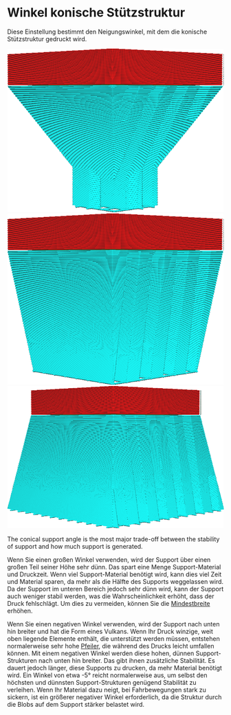 Winkel konische Stützstruktur
====
Diese Einstellung bestimmt den Neigungswinkel, mit dem die konische Stützstruktur gedruckt wird.

<!--screenshot {
"image_path": "support_conical_enabled.png",
"models": [
    {
        "script": "wide_overhang.scad",
        "transformation": ["scale(0.5)"]
    }
],
"camera_position": [91, -95, 19],
"settings": {
    "support_enable": true,
    "support_conical_enabled": true,
    "support_conical_angle": 30
},
"colours": 64
}-->
<!--screenshot {
"image_path": "support_conical_angle_10.png",
"models": [
    {
        "script": "wide_overhang.scad",
        "transformation": ["scale(0.5)"]
    }
],
"camera_position": [91, -95, 19],
"settings": {
    "support_enable": true,
    "support_conical_enabled": true,
    "support_conical_angle": 10
},
"colours": 64
}-->
<!--screenshot {
"image_path": "support_conical_angle_neg10.png",
"models": [
    {
        "script": "wide_overhang.scad",
        "transformation": ["scale(0.5)"]
    }
],
"camera_position": [91, -95, 19],
"settings": {
    "support_enable": true,
    "support_conical_enabled": true,
    "support_conical_angle": -10
},
"colours": 64
}-->
![Ein Winkel von 30 Grad](../../../articles/images/support_conical_enabled.png)
![Ein Winkel von 10 Grad](../../../articles/images/support_conical_angle_10.png)
![Ein Winkel von -10 Grad, wodurch die Basis breiter wird](../../../articles/images/support_conical_angle_neg10.png)

The conical support angle is the most major trade-off between the stability of support and how much support is generated.

Wenn Sie einen großen Winkel verwenden, wird der Support über einen großen Teil seiner Höhe sehr dünn. Das spart eine Menge Support-Material und Druckzeit. Wenn viel Support-Material benötigt wird, kann dies viel Zeit und Material sparen, da mehr als die Hälfte des Supports weggelassen wird. Da der Support im unteren Bereich jedoch sehr dünn wird, kann der Support auch weniger stabil werden, was die Wahrscheinlichkeit erhöht, dass der Druck fehlschlägt. Um dies zu vermeiden, können Sie die [Mindestbreite](support_conical_min_width.md) erhöhen.

Wenn Sie einen negativen Winkel verwenden, wird der Support nach unten hin breiter und hat die Form eines Vulkans. Wenn Ihr Druck winzige, weit oben liegende Elemente enthält, die unterstützt werden müssen, entstehen normalerweise sehr hohe [Pfeiler](support_use_towers.md), die während des Drucks leicht umfallen können. Mit einem negativen Winkel werden diese hohen, dünnen Support-Strukturen nach unten hin breiter. Das gibt ihnen zusätzliche Stabilität. Es dauert jedoch länger, diese Supports zu drucken, da mehr Material benötigt wird. Ein Winkel von etwa -5° reicht normalerweise aus, um selbst den höchsten und dünnsten Support-Strukturen genügend Stabilität zu verleihen. Wenn Ihr Material dazu neigt, bei Fahrbewegungen stark zu sickern, ist ein größerer negativer Winkel erforderlich, da die Struktur durch die Blobs auf dem Support stärker belastet wird.